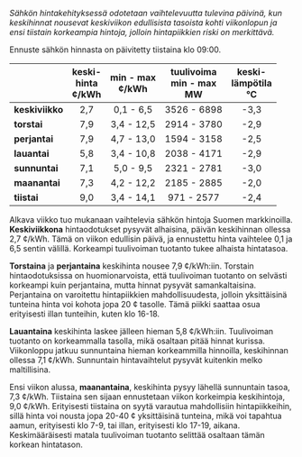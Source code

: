 *Sähkön hintakehityksessä odotetaan vaihtelevuutta tulevina päivinä, kun keskihinnat nousevat keskiviikon edullisista tasoista kohti viikonlopun ja ensi tiistain korkeampia hintoja, jolloin hintapiikkien riski on merkittävä.*

Ennuste sähkön hinnasta on päivitetty tiistaina klo 09:00.

|              | keski-<br>hinta<br>¢/kWh | min - max<br>¢/kWh | tuulivoima<br>min - max<br>MW | keski-<br>lämpötila<br>°C |
|:-------------|:----------------:|:----------------:|:-------------:|:-------------:|
| **keskiviikko** | 2,7              | 0,1 - 6,5        | 3526 - 6898   | -3,3          |
| **torstai**     | 7,9              | 3,4 - 12,5       | 2914 - 3780   | -2,9          |
| **perjantai**   | 7,9              | 4,7 - 13,0       | 1594 - 3158   | -2,5          |
| **lauantai**    | 5,8              | 3,4 - 10,8       | 2038 - 4171   | -2,9          |
| **sunnuntai**   | 7,1              | 5,0 - 9,5        | 2321 - 2781   | -3,0          |
| **maanantai**   | 7,3              | 4,2 - 12,2       | 2185 - 2885   | -2,0          |
| **tiistai**     | 9,0              | 3,4 - 14,1       | 971 - 2577    | -2,4          |

Alkava viikko tuo mukanaan vaihtelevia sähkön hintoja Suomen markkinoilla. **Keskiviikkona** hintaodotukset pysyvät alhaisina, päivän keskihinnan ollessa 2,7 ¢/kWh. Tämä on viikon edullisin päivä, ja ennustettu hinta vaihtelee 0,1 ja 6,5 sentin välillä. Korkeampi tuulivoiman tuotanto tukee alhaista hintatasoa.

**Torstaina** ja **perjantaina** keskihinta nousee 7,9 ¢/kWh:iin. Torstain hintaodotuksissa on huomionarvoista, että tuulivoiman tuotanto on selvästi korkeampi kuin perjantaina, mutta hinnat pysyvät samankaltaisina. Perjantaina on varoitettu hintapiikkien mahdollisuudesta, jolloin yksittäisinä tunteina hinta voi kohota jopa 20 ¢ tasolle. Tämä piikki saattaa osua erityisesti illan tunteihin, kuten klo 16-18.

**Lauantaina** keskihinta laskee jälleen hieman 5,8 ¢/kWh:iin. Tuulivoiman tuotanto on korkeammalla tasolla, mikä osaltaan pitää hinnat kurissa. Viikonloppu jatkuu sunnuntaina hieman korkeammilla hinnoilla, keskihinnan ollessa 7,1 ¢/kWh. Sunnuntain hintavaihtelut pysyvät kuitenkin melko maltillisina.

Ensi viikon alussa, **maanantaina**, keskihinta pysyy lähellä sunnuntain tasoa, 7,3 ¢/kWh. Tiistaina sen sijaan ennustetaan viikon korkeimpia keskihintoja, 9,0 ¢/kWh. Erityisesti tiistaina on syytä varautua mahdollisiin hintapiikkeihin, sillä hinta voi nousta jopa 20-40 ¢ yksittäisinä tunteina, mikä voi tapahtua aamun, erityisesti klo 7-9, tai illan, erityisesti klo 17-19, aikana. Keskimääräisesti matala tuulivoiman tuotanto selittää osaltaan tämän korkean hintatason.
